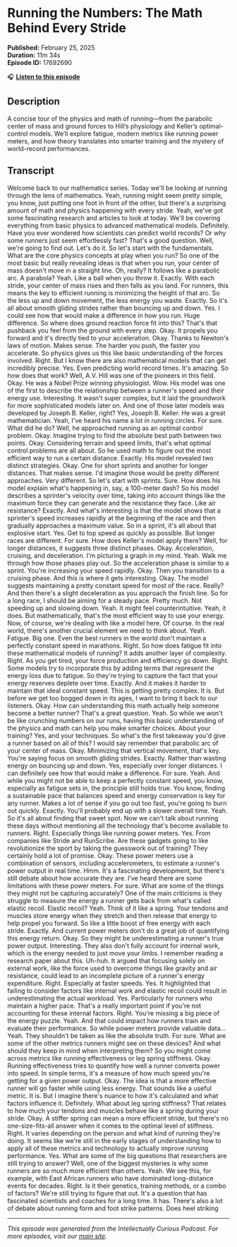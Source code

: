 # Running the Numbers: The Math Behind Every Stride

**Published:** February 25, 2025  
**Duration:** 11m 34s  
**Episode ID:** 17692690

🎧 **[Listen to this episode](https://intellectuallycurious.buzzsprout.com/2529712/episodes/17692690-running-the-numbers-the-math-behind-every-stride)**

## Description

A concise tour of the physics and math of running—from the parabolic center of mass and ground forces to Hill’s physiology and Keller’s optimal-control models. We’ll explore fatigue, modern metrics like running power meters, and how theory translates into smarter training and the mystery of world-record performances.

## Transcript

Welcome back to our mathematics series. Today we'll be looking at running through the lens of mathematics. Yeah, running might seem pretty simple, you know, just putting one foot in front of the other, but there's a surprising amount of math and physics happening with every stride. Yeah, we've got some fascinating research and articles to look at today. We'll be covering everything from basic physics to advanced mathematical models. Definitely. Have you ever wondered how scientists can predict world records? Or why some runners just seem effortlessly fast? That's a good question. Well, we're going to find out. Let's do it. So let's start with the fundamentals. What are the core physics concepts at play when you run? So one of the most basic but really revealing ideas is that when you run, your center of mass doesn't move in a straight line. Oh, really? It follows like a parabolic arc. A parabola? Yeah. Like a ball when you throw it. Exactly. With each stride, your center of mass rises and then falls as you land. For runners, this means the key to efficient running is minimizing the height of that arc. So the less up and down movement, the less energy you waste. Exactly. So it's all about smooth gliding strides rather than bouncing up and down. Yes. I could see how that would make a difference in how you run. Huge difference. So where does ground reaction force fit into this? That's that pushback you feel from the ground with every step. Okay. It propels you forward and it's directly tied to your acceleration. Okay. Thanks to Newton's laws of motion. Makes sense. The harder you push, the faster you accelerate. So physics gives us this like basic understanding of the forces involved. Right. But I know there are also mathematical models that can get incredibly precise. Yes. Even predicting world record times. It's amazing. So how does that work? Well, A.V. Hill was one of the pioneers in this field. Okay. He was a Nobel Prize winning physiologist. Wow. His model was one of the first to describe the relationship between a runner's speed and their energy use. Interesting. It wasn't super complex, but it laid the groundwork for more sophisticated models later on. And one of those later models was developed by Joseph B. Keller, right? Yes, Joseph B. Keller. He was a great mathematician. Yeah, I've heard his name a lot in running circles. For sure. What did he do? Well, he approached running as an optimal control problem. Okay. Imagine trying to find the absolute best path between two points. Okay. Considering terrain and speed limits, that's what optimal control problems are all about. So he used math to figure out the most efficient way to run a certain distance. Exactly. His model revealed two distinct strategies. Okay. One for short sprints and another for longer distances. That makes sense. I'd imagine those would be pretty different approaches. Very different. So let's start with sprints. Sure. How does his model explain what's happening in, say, a 100-meter dash? So his model describes a sprinter's velocity over time, taking into account things like the maximum force they can generate and the resistance they face. Like air resistance? Exactly. And what's interesting is that the model shows that a sprinter's speed increases rapidly at the beginning of the race and then gradually approaches a maximum value. So in a sprint, it's all about that explosive start. Yes. Get to top speed as quickly as possible. But longer races are different. For sure. How does Keller's model apply there? Well, for longer distances, it suggests three distinct phases. Okay. Acceleration, cruising, and deceleration. I'm picturing a graph in my mind. Yeah. Walk me through how those phases play out. So the acceleration phase is similar to a sprint. You're increasing your speed rapidly. Okay. Then you transition to a cruising phase. And this is where it gets interesting. Okay. The model suggests maintaining a pretty constant speed for most of the race. Really? And then there's a slight deceleration as you approach the finish line. So for a long race, I should be aiming for a steady pace. Pretty much. Not speeding up and slowing down. Yeah. It might feel counterintuitive. Yeah, it does. But mathematically, that's the most efficient way to use your energy. Now, of course, we're dealing with like a model here. Of course. In the real world, there's another crucial element we need to think about. Yeah. Fatigue. Big one. Even the best runners in the world don't maintain a perfectly constant speed in marathons. Right. So how does fatigue fit into these mathematical models of running? It adds another layer of complexity. Right. As you get tired, your force production and efficiency go down. Right. Some models try to incorporate this by adding terms that represent the energy loss due to fatigue. So they're trying to capture the fact that your energy reserves deplete over time. Exactly. And it makes it harder to maintain that ideal constant speed. This is getting pretty complex. It is. But before we get too bogged down in its ages, I want to bring it back to our listeners. Okay. How can understanding this math actually help someone become a better runner? That's a great question. Yeah. So while we won't be like crunching numbers on our runs, having this basic understanding of the physics and math can help you make smarter choices. About your training? Yes, and your techniques. So what's the first takeaway you'd give a runner based on all of this? I would say remember that parabolic arc of your center of mass. Okay. Minimizing that vertical movement, that's key. You're saying focus on smooth gliding strides. Exactly. Rather than wasting energy on bouncing up and down. Yes, especially over longer distances. I can definitely see how that would make a difference. For sure. Yeah. And while you might not be able to keep a perfectly constant speed, you know, especially as fatigue sets in, the principle still holds true. You know, finding a sustainable pace that balances speed and energy conservation is key for any runner. Makes a lot of sense if you go out too fast, you're going to burn out quickly. Exactly. You'll probably end up with a slower overall time. Yeah. So it's all about finding that sweet spot. Now we can't talk about running these days without mentioning all the technology that's become available to runners. Right. Especially things like running power meters. Yes. From companies like Stride and RunScribe. Are these gadgets going to like revolutionize the sport by taking the guesswork out of training? They certainly hold a lot of promise. Okay. These power meters use a combination of sensors, including accelerometers, to estimate a runner's power output in real time. Hmm. It's a fascinating development, but there's still debate about how accurate they are. I've heard there are some limitations with these power meters. For sure. What are some of the things they might not be capturing accurately? One of the main criticisms is they struggle to measure the energy a runner gets back from what's called elastic recoil. Elastic recoil? Yeah. Think of it like a spring. Your tendons and muscles store energy when they stretch and then release that energy to help propel you forward. So like a little boost of free energy with each stride. Exactly. And current power meters don't do a great job of quantifying this energy return. Okay. So they might be underestimating a runner's true power output. Interesting. They also don't fully account for internal work, which is the energy needed to just move your limbs. I remember reading a research paper about this. Uh-huh. It argued that focusing solely on external work, like the force used to overcome things like gravity and air resistance, could lead to an incomplete picture of a runner's energy expenditure. Right. Especially at faster speeds. Yes. It highlighted that failing to consider factors like internal work and elastic recoil could result in underestimating the actual workload. Yes. Particularly for runners who maintain a higher pace. That's a really important point if you're not accounting for these internal factors. Right. You're missing a big piece of the energy puzzle. Yeah. And that could impact how runners train and evaluate their performance. So while power meters provide valuable data... Yeah. They shouldn't be taken as like the absolute truth. For sure. What are some of the other metrics runners might see on these devices? And what should they keep in mind when interpreting them? So you might come across metrics like running effectiveness or leg spring stiffness. Okay. Running effectiveness tries to quantify how well a runner converts power into speed. In simple terms, it's a measure of how much speed you're getting for a given power output. Okay. The idea is that a more effective runner will go faster while using less energy. That sounds like a useful metric. It is. But I imagine there's nuance to how it's calculated and what factors influence it. Definitely. What about leg spring stiffness? That relates to how much your tendons and muscles behave like a spring during your stride. Okay. A stiffer spring can mean a more efficient stride, but there's no one-size-fits-all answer when it comes to the optimal level of stiffness. Right. It varies depending on the person and what kind of running they're doing. It seems like we're still in the early stages of understanding how to apply all of these metrics and technology to actually improve running performance. Yes. What are some of the big questions that researchers are still trying to answer? Well, one of the biggest mysteries is why some runners are so much more efficient than others. Yeah. We see this, for example, with East African runners who have dominated long-distance events for decades. Right. Is it their genetics, training methods, or a combo of factors? We're still trying to figure that out. It's a question that has fascinated scientists and coaches for a long time. It has. There's also a lot of debate about running form and foot strike patterns. Does heel striking

---
*This episode was generated from the Intellectually Curious Podcast. For more episodes, visit our [main site](https://intellectuallycurious.buzzsprout.com).*
